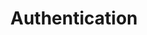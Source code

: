 ---
title: Authentication
product-type: "import-api"
content-type: "api-doc"
order: 3

sections:
  - content: |
      The Import API uses an API access token and your Stitch client ID to authenticate requests. Import API access tokens can be generated and managed in the **{{ app.page-names.int-settings }}** page for any Import API integration in your [Stitch account]({{ site.sign-in }}){:target="new"}.

      Authentication is performed via bearer auth, where your Import API access token is provided in the header of your request as `-H 'Authorization: Bearer <IMPORT_API_ACCESS_TOKEN>'`. The request body must also contain your [Stitch client ID](#stitch-client-id):

      ```json
      curl -X POST {{ site.data.import-api.api.base-url | append: site.data.import-api.api.core-objects.push.url }} \
        -H 'Content-Type: application/json' \
        -H 'Authorization: Bearer <IMPORT_API_ACCESS_TOKEN>' \
        -d $
          '[
            {
              "client_id": 7723,            /* Stitch client ID */
              "table_name": "customers",
              "sequence": 100,
              "key_names": [
                "id"
              ],
              "data": {
                "id": 1,
                "name": "Finn"
              },
              "action": "upsert"
            }
          ]'
      ```

      Your API access token has write access to the Stitch integration schema or dataset in your destination. Because of this, API access tokens should be thought of like passwords - don't share them in publicly accessible places like Stackoverflow, GitHub, etc. If an API access token is ever lost or compromised, you can revoke it and create a new token.

  - title: "Generate or revoke Import API access tokens"
    anchor: "generate-revoke-import-api-access-token"
    content: |
      Import API access tokens can be created and managed in two ways:

      1. **In the Stitch web app**. Anyone with a Stitch account can use this method. Refer to the [Generate and revoke Import API tokens in the Stitch app]({{ link.import-api.guides.generate-revoke-access-tokens | prepend: site.baseurl }}) for instructions.
      2. **Through the Stitch Connect API**. This method requires access to [Stitch Connect]({{ link.connect.api | prepend: site.baseurl }}). Refer to the [Connect API documentation]({{ site.data.connect.api.access-api }}) for more info on getting access.

  - title: "Stitch client IDs"
    anchor: "stitch-client-id"
    content: |
      {{ site.data.import-api.general.attributes.client-id | remove: "The Stitch client ID associated with your Stitch account." }}

      A client ID may have multiple API access tokens associated with it, but an API access token will only ever be associated with a single client ID.

      Additionally, API access tokens are specific to the Import API integration they are created for. This means that data successfully pushed using a given API access token will only ever be loaded into the schema or dataset created for that integration.
---